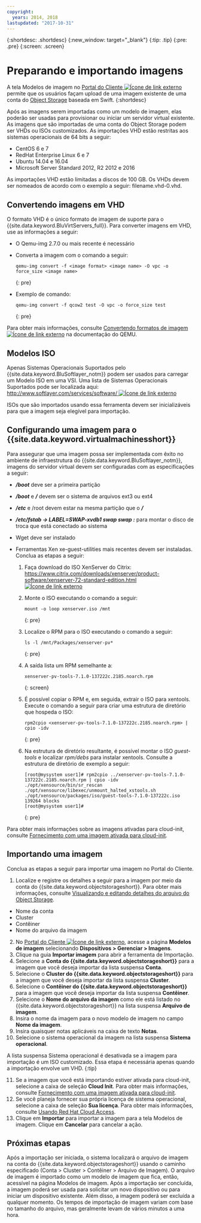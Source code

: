 ```yaml
---
copyright:
  years: 2014, 2018
lastupdated: "2017-10-31"
---
```


{:shortdesc: .shortdesc}
{:new_window: target="_blank"}
{:tip: .tip}
{:pre: .pre}
{:screen: .screen}


# Preparando e importando imagens

A tela Modelos de imagem no [Portal do Cliente ![Ícone de link externo](../../icons/launch-glyph.svg "Ícone de link externo")](https://control.softlayer.com/) permite que os usuários façam upload de uma imagem existente de uma conta do [Object Storage](/docs/infrastructure/objectstorage-swift/index.html) baseada em Swift.
{:shortdesc}

Após as imagens serem importadas como um modelo de imagem, elas poderão ser usadas para provisionar ou iniciar um servidor virtual existente. As imagens que são importadas de uma conta do Object Storage podem ser VHDs ou ISOs customizados. As importações VHD estão restritas aos sistemas operacionais de 64 bits a seguir:

* CentOS 6 e 7
* RedHat Enterprise Linux 6 e 7
* Ubuntu 14.04 e 16.04
* Microsoft Server Standard 2012, R2 2012 e 2016

As importações VHD estão limitadas a discos de 100 GB. Os VHDs devem ser nomeados de acordo com o exemplo a seguir: filename.vhd-0.vhd.

## Convertendo imagens em VHD

O formato VHD é o único formato de imagem de suporte para o {{site.data.keyword.BluVirtServers_full}}. Para converter imagens em VHD, use as informações a seguir:

* O Qemu-img 2.7.0 ou mais recente é necessário
* Converta a imagem com o comando a seguir: 
 
  ```
  qemu-img convert -f <image format> <image name> -O vpc -o force_size <image name>
  ```
  {: pre}
   
* Exemplo de comando:
   
  ```
  qemu-img convert -f qcow2 test -O vpc -o force_size test
  ```
  {: pre}

Para obter mais informações, consulte [Convertendo formatos de imagem ![Ícone de link externo](../../icons/launch-glyph.svg "Ícone de link externo")](https://en.wikibooks.org/wiki/QEMU/Images#Converting_image_formats) na
documentação do QEMU.

## Modelos ISO

Apenas Sistemas Operacionais Suportados pelo {{site.data.keyword.BluSoftlayer_notm}} podem ser usados para carregar um Modelo ISO em uma VSI. Uma lista de
Sistemas Operacionais Suportados pode ser localizada aqui: [http://www.softlayer.com/services/software/ ![Ícone de link externo](../../icons/launch-glyph.svg "Ícone de link externo")](http://www.softlayer.com/services/software/)

ISOs que são importados usando essa ferramenta devem ser inicializáveis para que a imagem seja elegível para importação.

## Configurando uma imagem para o {{site.data.keyword.virtualmachinesshort}}

Para assegurar que uma imagem possa ser implementada com êxito no ambiente de infraestrutura do {{site.data.keyword.BluSoftlayer_notm}}, imagens do servidor virtual devem ser configuradas com as especificações a seguir:

* ***/boot*** deve ser a primeira partição
* ***/boot*** e ***/*** devem ser o sistema de arquivos ext3 ou ext4
* ***/etc*** e /root devem estar na mesma partição que o ***/***
* ***/etc/fstab -> LABEL=SWAP-xvdb1 swap swap :*** para montar o disco de troca que está conectado ao sistema
* Wget deve ser instalado
* Ferramentas Xen xe-guest-utilities mais recentes devem ser instaladas. Conclua as etapas a seguir:
    
    1. Faça download do ISO XenServer do Citrix: [https://www.citrix.com/downloads/xenserver/product-software/xenserver-72-standard-edition.html ![Ícone de link externo](../../icons/launch-glyph.svg "Ícone de link externo")](https://www.citrix.com/downloads/xenserver/product-software/xenserver-72-standard-edition.html)
    
    2. Monte o ISO executando o comando a seguir: 
    
        ```
        mount -o loop xenserver.iso /mnt
        ```
        {: pre}
    
    3. Localize o RPM para o ISO executando o comando a seguir:
    
        ```
        ls -l /mnt/Packages/xenserver-pv*
        ```
        {: pre}
    
    4. A saída lista um RPM semelhante a: 
    
        ```
        xenserver-pv-tools-7.1.0-137222c.2185.noarch.rpm
        ```
        {: screen}
     
     5. É possível copiar o RPM e, em seguida, extrair o ISO para xentools. Execute o comando a seguir para criar uma estrutura de diretório que hospeda o ISO:
    
        ```
        rpm2cpio <xenserver-pv-tools-7.1.0-137222c.2185.noarch.rpm> | cpio -idv
        ```
        {: pre}
    
     6. Na estrutura de diretório resultante, é possível montar o ISO *guest-tools* e localizar *rpm/debs* para instalar xentools. Consulte a estrutura de diretório de exemplo a seguir:
     
        ```
        [root@mysystem user1]# rpm2cpio ../xenserver-pv-tools-7.1.0-137222c.2185.noarch.rpm | cpio -idv
        ./opt/xensource/bin/sr_rescan
        ./opt/xensource/libexec/unmount_halted_xstools.sh
        ./opt/xensource/packages/iso/guest-tools-7.1.0-137222c.iso
        139264 blocks
        [root@mysystem user1]#
        ```
        {: pre}
    
Para obter mais informações sobre as imagens ativadas para cloud-init, consulte [Fornecimento com uma imagem ativada para cloud-init](image_cloud-init.html).

## Importando uma imagem

Conclua as etapas a seguir para importar uma imagem no Portal do Cliente.

1. Localize e registre os detalhes a seguir para a imagem por meio da conta do {{site.data.keyword.objectstorageshort}}. Para obter mais informações, consulte [Visualizando e editando detalhes do arquivo do Object Storage](/docs/infrastructure/objectstorage-swift/view-and-edit-object-storage-file-details.html).
  * Nome da conta
  * Cluster
  * Contêiner
  * Nome do arquivo da imagem
2. No [Portal do Cliente ![Ícone de link externo](../../icons/launch-glyph.svg "Ícone de link externo")](https://control.softlayer.com/), acesse a página **Modelos de imagem** selecionando **Dispositivos > Gerenciar > Imagens**.
3. Clique na guia **Importar imagem** para abrir a ferramenta de Importação.
4. Selecione a **Conta do {{site.data.keyword.objectstorageshort}}** para a imagem que você deseja importar da lista suspensa **Conta**.
5. Selecione o **Cluster do {{site.data.keyword.objectstorageshort}}** para a imagem que você deseja importar da lista suspensa **Cluster**.
6. Selecione o **Contêiner do {{site.data.keyword.objectstorageshort}}** para a imagem que você deseja importar da lista suspensa **Contêiner**.
7. Selecione o **Nome do arquivo da imagem** como ele está listado no {{site.data.keyword.objectstorageshort}} na lista suspensa **Arquivo de imagem**.
8. Insira o nome da imagem para o novo modelo de imagem no campo **Nome da imagem**.
9. Insira quaisquer notas aplicáveis na caixa de texto **Notas**.
10. Selecione o sistema operacional da imagem na lista suspensa **Sistema operacional**.

  A lista suspensa Sistema operacional é desativada se a imagem para importação é um ISO customizado. Essa etapa é necessária apenas quando a importação envolve um VHD.
  {:tip}

11. Se a imagem que você está importando estiver ativada para cloud-init, selecione a caixa de seleção **Cloud Init**. Para obter mais informações, consulte [Fornecimento com uma imagem ativada para cloud-init](image_cloud-init.html).        
12. Se você planeja fornecer sua própria licença de sistema operacional, selecione a caixa de seleção **Sua licença**. Para obter mais informações, consulte [Usando Red Hat Cloud Access](use-red-hat-cloud-access.html).
13. Clique em **Importar** para importar a imagem para a tela Modelos de imagem. Clique em **Cancelar** para cancelar a ação.

## Próximas etapas

Após a importação ser iniciada, o sistema localizará o arquivo de imagem na conta do {{site.data.keyword.objectstorageshort}} usando o
caminho especificado (Conta > Cluster > Contêiner > Arquivo de Imagem). O arquivo de imagem é importado como um modelo de imagem que fica, então, acessível
na página Modelos de imagem. Após a importação ser concluída, a imagem poderá ser usada para solicitar um novo dispositivo ou para iniciar um dispositivo existente.
Além disso, a imagem poderá ser excluída a qualquer momento. Os tempos de importação de imagem variam com base no tamanho do arquivo, mas geralmente levam de vários minutos a uma hora.


